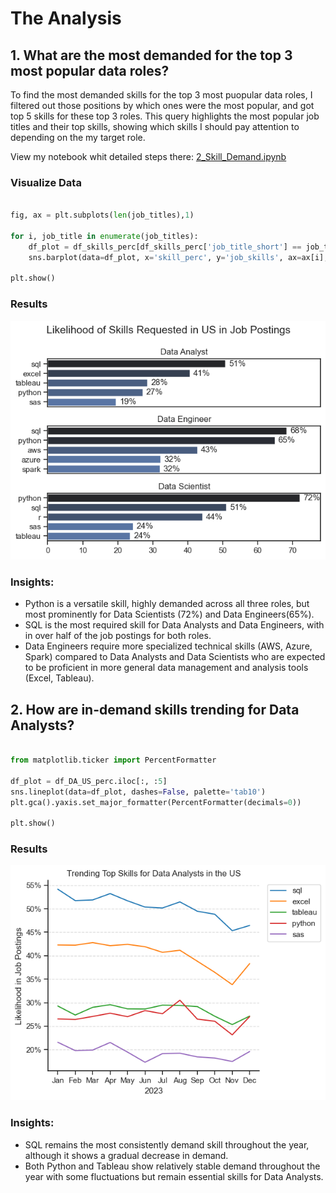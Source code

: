 # The Analysis

##  1. What are the most demanded for the top 3 most popular data roles?

To find the most demanded skills for the top 3 most puopular data roles, I filtered out those positions by which ones were the most popular, and got top 5 skills for these top 3 roles. This query highlights the most popular job titles and their top skills, showing which skills I should pay attention to depending on the my target role.

View my notebook whit detailed steps there:
[2_Skill_Demand.ipynb](Project\2_Skills_Demand.ipynb)

### Visualize Data

```python

fig, ax = plt.subplots(len(job_titles),1)

for i, job_title in enumerate(job_titles):
    df_plot = df_skills_perc[df_skills_perc['job_title_short'] == job_title].head(5)
    sns.barplot(data=df_plot, x='skill_perc', y='job_skills', ax=ax[i], hue='skill_perc', palette='dark:b_r')

plt.show()
```

### Results 

![Visualization of Top Skills for Data Jobs](Project\Images\skill_demand.png)

### Insights:

- Python is a versatile skill, highly demanded across all three roles, but most prominently for Data Scientists (72%) and Data Engineers(65%). 
- SQL is the most required skill for Data Analysts and Data Engineers, with in over half of the job postings for both roles. 
- Data Engineers require more specialized technical skills (AWS, Azure, Spark) compared to Data Analysts and Data Scientists who are expected to be proficient in more general data management and  analysis tools (Excel, Tableau).

## 2. How are in-demand skills trending for Data Analysts?

```python 

from matplotlib.ticker import PercentFormatter

df_plot = df_DA_US_perc.iloc[:, :5]
sns.lineplot(data=df_plot, dashes=False, palette='tab10')
plt.gca().yaxis.set_major_formatter(PercentFormatter(decimals=0))

plt.show()

```

### Results

![Trending Skills for Data Analysts in the US](Project\Images\trending_skills.png)

### Insights:

- SQL remains the most consistently demand skill throughout the year, although it shows a gradual decrease in demand. 
- Both Python and Tableau show relatively stable demand throughout the year with some fluctuations but remain essential skills for Data Analysts.
